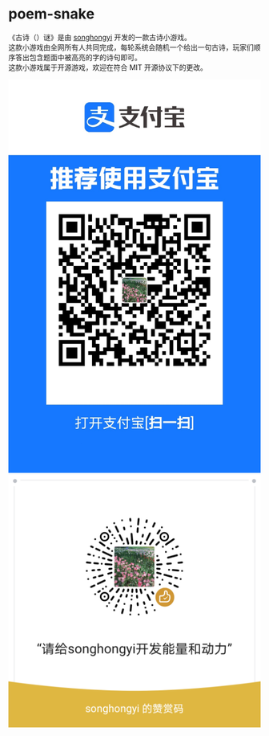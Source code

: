 # poem-snake
《古诗（）谜》是由 [songhongyi](songhongyishy@foxmail.com) 开发的一款古诗小游戏。  
这款小游戏由全网所有人共同完成，每轮系统会随机一个给出一句古诗，玩家们顺序答出包含题面中被高亮的字的诗句即可。  
这款小游戏属于开源游戏，欢迎在符合 MIT 开源协议下的更改。  

![](https://github.com/poem-snake/poem-snake/raw/main/1646552417.jpg)![](https://github.com/poem-snake/poem-snake/blob/main/mm_reward_qrcode_1646552233778.png)
